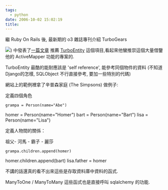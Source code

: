 ```yaml
---
tags:
  - python
date: 2006-10-02 15:02:19
title:
---
```


繼 Ruby On Rails 後, 最新期的 o3 雜誌專刊介紹 TurboGears

[![](http://photos1.blogger.com/blogger/1345/565/320/o3cover.jpg)](http://www.o3magazine.com/pastissues/issue5/)) 中發表了[一篇文章](http://groups.google.com/group/turbogears/browse_thread/thread/20888f4a6f0f9f99/#) 推薦 [TurboEntity](http://turboentity.ematia.de/) 這個項目,看起來他蠻推崇這個大量借鑒他的 ActiveMapper 功能的專案的.

TurboEntity 最酷的能耐應該是 'self reference',
能參考同個物件的資料 (不知道Django的怎樣, SQLObject
不行直接參考, 要加一些特別的代碼)

網站上的範例裡拿了辛普森家庭 (The Simpsons) 做例子:

定義四個角色

    grampa = Person(name="Abe")
   homer = Person(name="Homer")
   bart = Person(name="Bart")
   lisa = Person(name="Lisa")

定義人物間的關係：

祖父- 河馬 - 霸子
                                   - 麗莎

    grampa.children.append(homer)
   homer.children.append(bart)
   lisa.father = homer

不講的話還真的看不出來這些是存取資料庫中資料的函式.

ManyToOne / ManyToMany 這些函式也是直接呼叫 sqlalchemy
的功能. 